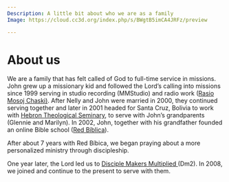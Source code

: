 ```yaml
---
Description: A little bit about who we are as a family
Image: https://cloud.cc3d.org/index.php/s/BWgtB5imCA4JRFz/preview

---
```




# About us

We are a family that has felt called of God to full-time service in missions. John grew up a missionary kid and followed the Lord’s calling into missions since 1999 serving in studio recording (MMStudio) and radio work ([Rasio Mosoj Chaski)](https://www.mosojchaski.org/en/). After Nelly and John were married in 2000, they continued serving together and later in 2001 headed for Santa Cruz, Bolivia to work with [Hebron Theological Seminary](https://www.sthebron.org/), to serve with John’s grandparents (Glennie and Marilyn). In 2002, John, together with his grandfather founded an online Bible school ([Red Bíblica](https://www.redbiblica.org/)).

After about 7 years with Red Bíbica, we began praying about a more personalized ministry through discipleship.

One year later, the Lord led us to [Disciple Makers Multiplied ](http://www.dm2usa.org/)(Dm2). In 2008, we joined and continue to the present to serve with them.